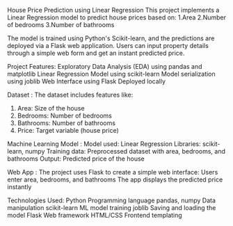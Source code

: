 House Price Prediction using Linear Regression
This project implements a Linear Regression model to predict house prices based on:
1.Area 
2.Number of bedrooms
3.Number of bathrooms

The model is trained using Python's Scikit-learn, and the predictions are deployed via a Flask web application. Users can input property details through a simple web form and get an instant predicted price.

Project Features:
Exploratory Data Analysis (EDA) using pandas and matplotlib
Linear Regression Model using scikit-learn
Model serialization using joblib
Web Interface using Flask
Deployed locally 

Dataset :
The dataset includes features like:
1. Area: Size of the house
2. Bedrooms: Number of bedrooms
3. Bathrooms: Number of bathrooms
4. Price: Target variable (house price)


Machine Learning Model :
Model used: Linear Regression
Libraries: scikit-learn, numpy
Training data: Preprocessed dataset with area, bedrooms, and bathrooms
Output: Predicted price of the house

Web App : 
The project uses Flask to create a simple web interface:
Users enter area, bedrooms, and bathrooms
The app displays the predicted price instantly

Technologies Used:
Python	Programming language
pandas, numpy	Data manipulation
scikit-learn	ML model training
joblib	Saving and loading the model
Flask	Web framework
HTML/CSS Frontend templating
